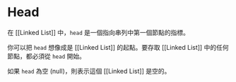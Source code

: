 
# Head

在 [[Linked List]] 中，`head` 是一個指向串列中第一個節點的指標。

你可以把 `head` 想像成是 [[Linked List]] 的起點。要存取 [[Linked List]] 中的任何節點，都必須從 `head` 開始。

如果 `head` 為空 (null)，則表示這個 [[Linked List]] 是空的。
